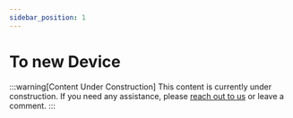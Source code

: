 ```yaml
---
sidebar_position: 1
---
```


# To new Device

:::warning[Content Under Construction]
This content is currently under construction. If you need any assistance, please [reach out to us](/docs/Support/ConnectWithUs) or leave a comment.
:::
